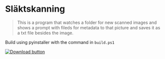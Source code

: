 # Släktskanning

> This is a program that watches a folder for new scanned images and shows a prompt with fileds for metadata to that picture and saves it as a txt file besides the image.

Build using pyinstaller with the command in `build.ps1`

[![Download button](https://img.shields.io/badge/dynamic/json?color=brightgreen&label=Download&query=%24.tag_name&url=https%3A%2F%2Fapi.github.com%2Frepos%2Felias123tre%2Fslaktskanning%2Freleases%2Flatest&style=for-the-badge)](https://github.com/elias123tre/slaktskanning/releases/latest/download/Skanning-metadata.exe)
